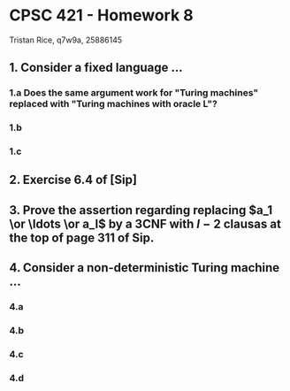 # CPSC 421 - Homework 8

Tristan Rice, q7w9a, 25886145

## 1. Consider a fixed language ...

### 1.a  Does the same argument work for "Turing machines" replaced with "Turing machines with oracle L"?

### 1.b

### 1.c

## 2. Exercise 6.4 of [Sip]

## 3. Prove the assertion regarding replacing $a_1 \or \ldots \or a_l$ by a 3CNF with $l-2$ clausas at the top of page 311 of Sip.

## 4. Consider a non-deterministic Turing machine ...

### 4.a

### 4.b

### 4.c

### 4.d
